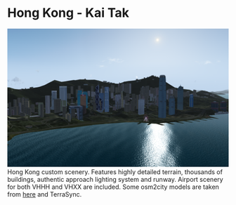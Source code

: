 Hong Kong - Kai Tak
========================

![Screenshot](https://github.com/Hornet979/KaiTak/blob/main/KaiTak1.png)
Hong Kong custom scenery. Features highly detailed terrain, thousands of buildings, authentic approach lighting system and runway. Airport scenery for both VHHH and VHXX are included. Some osm2city models are taken from [here](https://gitlab.com/fgradi/custom_scenery_VHXX) and TerraSync.
